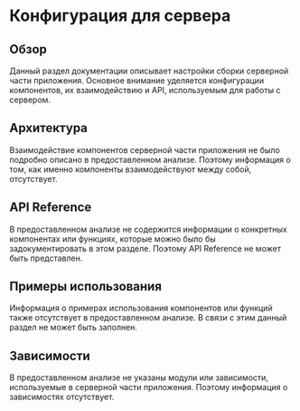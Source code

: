 # Конфигурация для сервера

## Обзор
Данный раздел документации описывает настройки сборки серверной части приложения. Основное внимание уделяется конфигурации компонентов, их взаимодействию и API, используемым для работы с сервером.

## Архитектура
Взаимодействие компонентов серверной части приложения не было подробно описано в предоставленном анализе. Поэтому информация о том, как именно компоненты взаимодействуют между собой, отсутствует.

## API Reference
В предоставленном анализе не содержится информации о конкретных компонентах или функциях, которые можно было бы задокументировать в этом разделе. Поэтому API Reference не может быть представлен.

## Примеры использования
Информация о примерах использования компонентов или функций также отсутствует в предоставленном анализе. В связи с этим данный раздел не может быть заполнен.

## Зависимости
В предоставленном анализе не указаны модули или зависимости, используемые в серверной части приложения. Поэтому информация о зависимостях отсутствует.